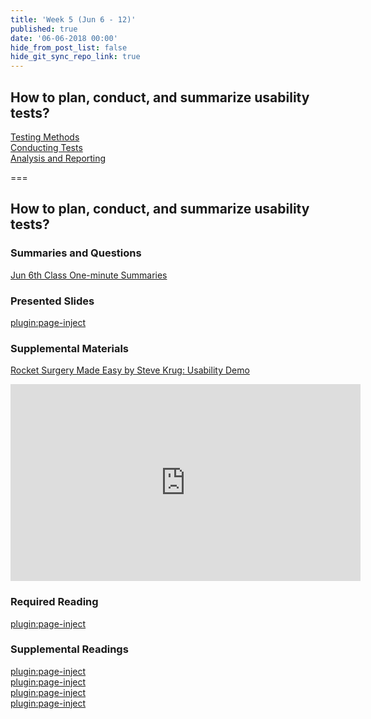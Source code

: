 ```yaml
---
title: 'Week 5 (Jun 6 - 12)'
published: true
date: '06-06-2018 00:00'
hide_from_post_list: false
hide_git_sync_repo_link: true
---
```


## How to plan, conduct, and summarize usability tests?  
[Testing Methods](https://paulhibbitts.net/182/pdfs/cmpt-363-182-usability-testing.pdf#page=5)  
[Conducting Tests](https://paulhibbitts.net/182/pdfs/cmpt-363-182-usability-testing.pdf#page=31)  
[Analysis and Reporting](https://paulhibbitts.net/182/pdfs/cmpt-363-182-usability-testing.pdf#page=101)  

===

## **How to plan, conduct, and summarize usability tests?**

### Summaries and Questions  
[Jun 6th Class One-minute Summaries](https://canvas.sfu.ca/courses/38847/assignments/292815)

### Presented Slides  
[plugin:page-inject](/182/all-slides/week-05)

### Supplemental Materials  
[Rocket Surgery Made Easy by Steve Krug: Usability Demo](https://www.youtube.com/watch?v=QckIzHC99Xc)  
<div class="embed-responsive embed-responsive-4by3"><iframe width="560" height="315" src="https://www.youtube.com/embed/QckIzHC99Xc" frameborder="0" allowfullscreen></iframe></div>

### Required Reading  
[plugin:page-inject](/182/all-readings/week-05)

### Supplemental Readings  
[plugin:page-inject](/182/ux-techniques-guide/how-to-plan-conduct-and-summarize-usability-tests/usability-testing-formal)  
[plugin:page-inject](/182/ux-techniques-guide/how-to-plan-conduct-and-summarize-usability-tests/usability-test-surveys)  
[plugin:page-inject](/182/ux-techniques-guide/how-to-plan-conduct-and-summarize-usability-tests/usability-test-tasks)  
[plugin:page-inject](/182/ux-techniques-guide/how-to-plan-conduct-and-summarize-usability-tests/usability-testing-informal)  
